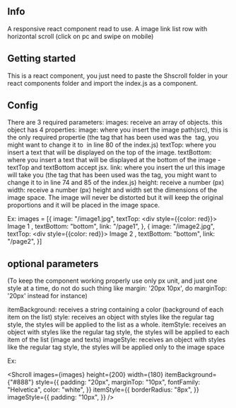 ## Info

A responsive react component read to use. A image link list row with horizontal scroll
(click on pc and swipe on mobile)

## Getting started

This is a react component, you just need to paste the Shscroll folder in your react components folder and import the index.js as a component.

## Config

There are 3 required parameters:
  images: receive an array of objects.
    this object has 4 properties:
      image: 
        where you insert the image path(src), this is the only required propertie (the tag that has been used was the <img> tag, you might want to change it to <Image> in line 80 of the index.js)
      textTop: 
        where you insert a text that will be displayed on the top of the image.
      textBottom: 
        where you insert a text that will be displayed at the bottom of the image
        - textTop and textBottom accept jsx.
      link: 
        where you insert the url this image will take you (the tag that has been used was the <a> tag, you might want to change it to <Link> in line 74 and 85 of the index.js)
  height: receive a number (px)
  width: receive a number (px)
    height and width set the dimensions of the image space. The image will never be distorted but it will keep the original proportions and it will be placed in the image space.

Ex: 
  images = [{
    image: "/image1.jpg",
    textTop: <div style={{color: red}}> Image 1 </div>,
    textBottom: "bottom",
    link: "/page1",
  }, {
    image: "/image2.jpg",
    textTop: <div style={{color: red}}> Image 2 </div>,
    textBottom: "bottom",
    link: "/page2",
  }]

  <Shcroll images={images} height={200} width={180} />

## optional parameters

(To keep the component working properly use only px unit, and just one style at a time, do not do such thing like margin: '20px 10px', do marginTop: '20px' instead for instance)

itemBackground: 
  receives a string containing a color (background of each item on the list)
style:
  receives an object with styles like the regular tag style, the styles will be applied to the list as a whole.
itemStyle: 
  receives an object with styles like the regular tag style, the styles will be applied to each item of the list (image and texts)
imageStyle: 
  receives an object with styles like the regular tag style, the styles will be applied only to the image space

Ex:

  <Shcroll images={images} height={200} width={180} 
    itemBackground={"#888"}
    style={{
      padding: "20px",
      marginTop: "10px",
      fontFamily: "Helvetica",
      color: "white",
    }}
    itemStyle={{
      borderRadius: "8px",
    }}
    imageStyle={{
      padding: "10px",
    }}
  />